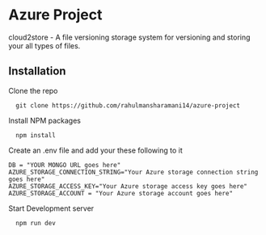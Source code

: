 # Azure Project

cloud2store - A file versioning storage system for versioning and storing your all types of files.

## Installation

Clone the repo

```
  git clone https://github.com/rahulmansharamani14/azure-project
```

Install NPM packages

```
  npm install
```

Create an .env file and add your these following to it

```
DB = "YOUR MONGO URL goes here"
AZURE_STORAGE_CONNECTION_STRING="Your Azure storage connection string goes here"
AZURE_STORAGE_ACCESS_KEY="Your Azure storage access key goes here"
AZURE_STORAGE_ACCOUNT = "Your Azure storage account goes here"

```

Start Development server

```
  npm run dev
```